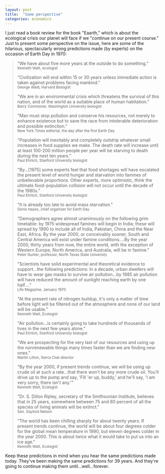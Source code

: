```yaml
---
layout: post
title:  "Some perspective"
categories: economics
---
```


I just read a book review for the book "Eaarth," which is about the ecological crisis our planet will face if we "continue on our present course." Just to present some perspective on the issue, here are some of the hilarious, spectacularly wrong predictions made (by experts) on the occasion of Earth Day in 1970:

> "We have about five more years at the outside to do something."  
> <small>Kenneth Watt, ecologist</small>
> 
> "Civilization will end within 15 or 30 years unless immediate action is taken against problems facing mankind."  
> <small>George Wald, Harvard Biologist</small>
> 
> 
> "We are in an environmental crisis which threatens the survival of this nation, and of the world as a suitable place of human habitation."  
> <small>Barry Commoner, Washington University biologist</small>
> 
> "Man must stop pollution and conserve his resources, not merely to enhance existence but to save the race from intolerable deterioration and possible extinction."  
> <small>New York Times editorial, the day after the first Earth Day</small>
> 
> "Population will inevitably and completely outstrip whatever small increases in food supplies we make. The death rate will increase until at least 100-200 million people per year will be starving to death during the next ten years."  
> <small>Paul Ehrlich, Stanford University biologist</small>
> 
> "By...\[1975\] some experts feel that food shortages will have escalated the present level of world hunger and starvation into famines of unbelievable proportions. Other experts, more optimistic, think the ultimate food-population collision will not occur until the decade of the 1980s."  
> <small>Paul Ehrlich, Stanford University biologist</small>
> 
> "It is already too late to avoid mass starvation."  
> <small>Denis Hayes, chief organizer for Earth Day</small>
> 
> "Demographers agree almost unanimously on the following grim timetable: by 1975 widespread famines will begin in India; these will spread by 1990 to include all of India, Pakistan, China and the Near East, Africa. By the year 2000, or conceivably sooner, South and Central America will exist under famine conditions....By the year 2000, thirty years from now, the entire world, with the exception of Western Europe, North America, and Australia, will be in famine."  
> <small>Peter Gunter, professor, North Texas State University</small>
> 
> "Scientists have solid experimental and theoretical evidence to support...the following predictions: In a decade, urban dwellers will have to wear gas masks to survive air pollution...by 1985 air pollution will have reduced the amount of sunlight reaching earth by one half...."  
> <small>Life Magazine, January 1970</small>
> 
> "At the present rate of nitrogen buildup, it's only a matter of time before light will be filtered out of the atmosphere and none of our land will be usable."  
> <small>Kenneth Watt, Ecologist</small>
> 
> "Air pollution...is certainly going to take hundreds of thousands of lives in the next few years alone."  
> <small>Paul Ehrlich, Stanford University biologist</small>
> 
> "We are prospecting for the very last of our resources and using up the nonrenewable things many times faster than we are finding new ones."  
> <small>Martin Litton, Sierra Club director</small>
> 
> "By the year 2000, if present trends continue, we will be using up crude oil at such a rate...that there won't be any more crude oil. You'll drive up to the pump and say, 'Fill 'er up, buddy,' and he'll say, 'I am very sorry, there isn't any.'"  
> <small>Kenneth Watt, Ecologist</small>
> 
> "Dr. S. Dillon Ripley, secretary of the Smithsonian Institute, believes that in 25 years, somewhere between 75 and 80 percent of all the species of living animals will be extinct."  
> <small>Sen. Gaylord Nelson</small>
> 
> "The world has been chilling sharply for about twenty years. If present trends continue, the world will be about four degrees colder for the global mean temperature in 1990, but eleven degrees colder in the year 2000. This is about twice what it would take to put us into an ice age."   
> <small>Kenneth Watt, Ecologist</small>

Keep these predictions in mind when you hear the same predictions made today. They've been making the same predictions for 39 years. And they're going to continue making them until...well...forever.